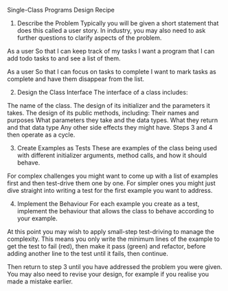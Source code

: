 Single-Class Programs Design Recipe

1. Describe the Problem
   Typically you will be given a short statement that does this called a user story. In industry, you may also need to ask further questions to clarify aspects of the problem.

As a user
So that I can keep track of my tasks
I want a program that I can add todo tasks to and see a list of them.

As a user
So that I can focus on tasks to complete
I want to mark tasks as complete and have them disappear from the list.

2. Design the Class Interface
   The interface of a class includes:

The name of the class.
The design of its initializer and the parameters it takes.
The design of its public methods, including:
Their names and purposes
What parameters they take and the data types.
What they return and that data type
Any other side effects they might have.
Steps 3 and 4 then operate as a cycle.

3. Create Examples as Tests
   These are examples of the class being used with different initializer arguments, method calls, and how it should behave.

For complex challenges you might want to come up with a list of examples first and then test-drive them one by one. For simpler ones you might just dive straight into writing a test for the first example you want to address.

4. Implement the Behaviour
   For each example you create as a test, implement the behaviour that allows the class to behave according to your example.

At this point you may wish to apply small-step test-driving to manage the complexity. This means you only write the minimum lines of the example to get the test to fail (red), then make it pass (green) and refactor, before adding another line to the test until it fails, then continue.

Then return to step 3 until you have addressed the problem you were given. You may also need to revise your design, for example if you realise you made a mistake earlier.

